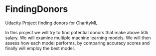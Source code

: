 # FindingDonors
Udacity Project finding donors for CharityML


In this project we will try to find potential donors that make above 50k salary. We will examine multiple machine learning models. We will then assess how each model performs, by comparing accuracy scores and finally will employ the best model.
